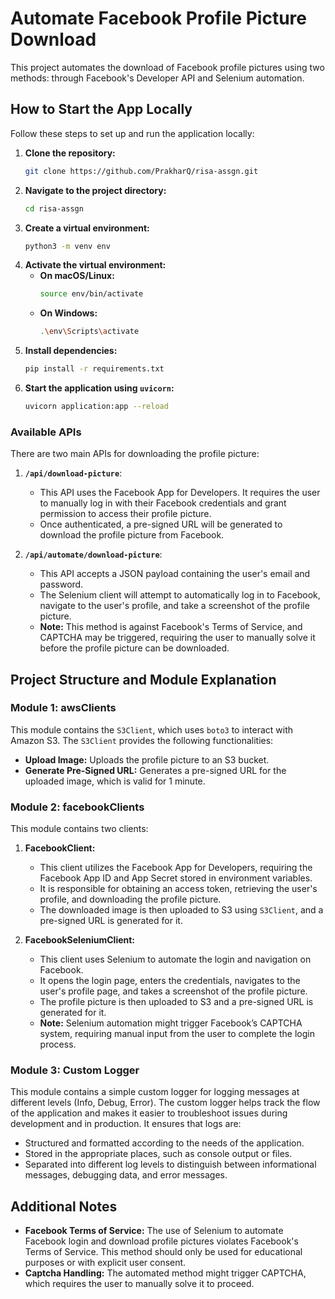 # Automate Facebook Profile Picture Download

This project automates the download of Facebook profile pictures using two methods: through Facebook's Developer API and Selenium automation.

## How to Start the App Locally

Follow these steps to set up and run the application locally:

1. **Clone the repository:**
    ```bash
    git clone https://github.com/PrakharQ/risa-assgn.git
    ```
2. **Navigate to the project directory:**
    ```bash
    cd risa-assgn
    ```
3. **Create a virtual environment:**
    ```bash
    python3 -m venv env
    ```
4. **Activate the virtual environment:**
    - **On macOS/Linux:**
        ```bash
        source env/bin/activate
        ```
    - **On Windows:**
        ```bash
        .\env\Scripts\activate
        ```
5. **Install dependencies:**
    ```bash
    pip install -r requirements.txt
    ```
6. **Start the application using `uvicorn`:**
    ```bash
    uvicorn application:app --reload
    ```

### Available APIs

There are two main APIs for downloading the profile picture:

1. **`/api/download-picture`**:
   - This API uses the Facebook App for Developers. It requires the user to manually log in with their Facebook credentials and grant permission to access their profile picture.
   - Once authenticated, a pre-signed URL will be generated to download the profile picture from Facebook.

2. **`/api/automate/download-picture`**:
   - This API accepts a JSON payload containing the user's email and password. 
   - The Selenium client will attempt to automatically log in to Facebook, navigate to the user's profile, and take a screenshot of the profile picture. 
   - **Note:** This method is against Facebook's Terms of Service, and CAPTCHA may be triggered, requiring the user to manually solve it before the profile picture can be downloaded.

## Project Structure and Module Explanation

### Module 1: **awsClients**
This module contains the `S3Client`, which uses `boto3` to interact with Amazon S3. The `S3Client` provides the following functionalities:
- **Upload Image:** Uploads the profile picture to an S3 bucket.
- **Generate Pre-Signed URL:** Generates a pre-signed URL for the uploaded image, which is valid for 1 minute.

### Module 2: **facebookClients**
This module contains two clients:
1. **FacebookClient:**
   - This client utilizes the Facebook App for Developers, requiring the Facebook App ID and App Secret stored in environment variables.
   - It is responsible for obtaining an access token, retrieving the user's profile, and downloading the profile picture.
   - The downloaded image is then uploaded to S3 using `S3Client`, and a pre-signed URL is generated for it.
   
2. **FacebookSeleniumClient:**
   - This client uses Selenium to automate the login and navigation on Facebook.
   - It opens the login page, enters the credentials, navigates to the user's profile page, and takes a screenshot of the profile picture.
   - The profile picture is then uploaded to S3 and a pre-signed URL is generated for it.
   - **Note:** Selenium automation might trigger Facebook’s CAPTCHA system, requiring manual input from the user to complete the login process.

### Module 3: **Custom Logger**
This module contains a simple custom logger for logging messages at different levels (Info, Debug, Error). The custom logger helps track the flow of the application and makes it easier to troubleshoot issues during development and in production. It ensures that logs are:
- Structured and formatted according to the needs of the application.
- Stored in the appropriate places, such as console output or files.
- Separated into different log levels to distinguish between informational messages, debugging data, and error messages.

## Additional Notes

- **Facebook Terms of Service:** The use of Selenium to automate Facebook login and download profile pictures violates Facebook's Terms of Service. This method should only be used for educational purposes or with explicit user consent.
- **Captcha Handling:** The automated method might trigger CAPTCHA, which requires the user to manually solve it to proceed.

